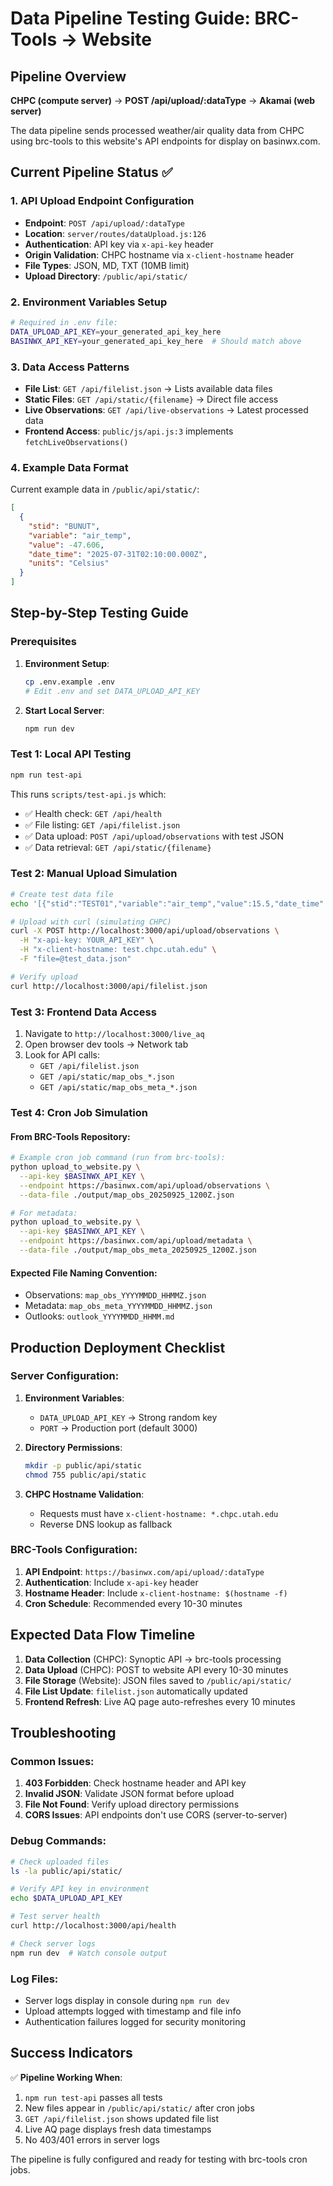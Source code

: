 # Data Pipeline Testing Guide: BRC-Tools → Website

## Pipeline Overview
**CHPC (compute server)** → **POST /api/upload/:dataType** → **Akamai (web server)**

The data pipeline sends processed weather/air quality data from CHPC using brc-tools to this website's API endpoints for display on basinwx.com.

## Current Pipeline Status ✅

### 1. API Upload Endpoint Configuration
- **Endpoint**: `POST /api/upload/:dataType`
- **Location**: `server/routes/dataUpload.js:126`
- **Authentication**: API key via `x-api-key` header
- **Origin Validation**: CHPC hostname via `x-client-hostname` header
- **File Types**: JSON, MD, TXT (10MB limit)
- **Upload Directory**: `/public/api/static/`

### 2. Environment Variables Setup
```bash
# Required in .env file:
DATA_UPLOAD_API_KEY=your_generated_api_key_here
BASINWX_API_KEY=your_generated_api_key_here  # Should match above
```

### 3. Data Access Patterns
- **File List**: `GET /api/filelist.json` → Lists available data files
- **Static Files**: `GET /api/static/{filename}` → Direct file access
- **Live Observations**: `GET /api/live-observations` → Latest processed data
- **Frontend Access**: `public/js/api.js:3` implements `fetchLiveObservations()`

### 4. Example Data Format
Current example data in `/public/api/static/`:
```json
[
  {
    "stid": "BUNUT",
    "variable": "air_temp",
    "value": -47.606,
    "date_time": "2025-07-31T02:10:00.000Z",
    "units": "Celsius"
  }
]
```

## Step-by-Step Testing Guide

### Prerequisites
1. **Environment Setup**:
   ```bash
   cp .env.example .env
   # Edit .env and set DATA_UPLOAD_API_KEY
   ```

2. **Start Local Server**:
   ```bash
   npm run dev
   ```

### Test 1: Local API Testing
```bash
npm run test-api
```

This runs `scripts/test-api.js` which:
- ✅ Health check: `GET /api/health`
- ✅ File listing: `GET /api/filelist.json`
- ✅ Data upload: `POST /api/upload/observations` with test JSON
- ✅ Data retrieval: `GET /api/static/{filename}`

### Test 2: Manual Upload Simulation
```bash
# Create test data file
echo '[{"stid":"TEST01","variable":"air_temp","value":15.5,"date_time":"'$(date -Iseconds)'","units":"Celsius"}]' > test_data.json

# Upload with curl (simulating CHPC)
curl -X POST http://localhost:3000/api/upload/observations \
  -H "x-api-key: YOUR_API_KEY" \
  -H "x-client-hostname: test.chpc.utah.edu" \
  -F "file=@test_data.json"

# Verify upload
curl http://localhost:3000/api/filelist.json
```

### Test 3: Frontend Data Access
1. Navigate to `http://localhost:3000/live_aq`
2. Open browser dev tools → Network tab
3. Look for API calls:
   - `GET /api/filelist.json`
   - `GET /api/static/map_obs_*.json`
   - `GET /api/static/map_obs_meta_*.json`

### Test 4: Cron Job Simulation

#### From BRC-Tools Repository:
```bash
# Example cron job command (run from brc-tools):
python upload_to_website.py \
  --api-key $BASINWX_API_KEY \
  --endpoint https://basinwx.com/api/upload/observations \
  --data-file ./output/map_obs_20250925_1200Z.json

# For metadata:
python upload_to_website.py \
  --api-key $BASINWX_API_KEY \
  --endpoint https://basinwx.com/api/upload/metadata \
  --data-file ./output/map_obs_meta_20250925_1200Z.json
```

#### Expected File Naming Convention:
- Observations: `map_obs_YYYYMMDD_HHMMZ.json`
- Metadata: `map_obs_meta_YYYYMMDD_HHMMZ.json`
- Outlooks: `outlook_YYYYMMDD_HHMM.md`

## Production Deployment Checklist

### Server Configuration:
1. **Environment Variables**:
   - `DATA_UPLOAD_API_KEY` → Strong random key
   - `PORT` → Production port (default 3000)

2. **Directory Permissions**:
   ```bash
   mkdir -p public/api/static
   chmod 755 public/api/static
   ```

3. **CHPC Hostname Validation**:
   - Requests must have `x-client-hostname: *.chpc.utah.edu`
   - Reverse DNS lookup as fallback

### BRC-Tools Configuration:
1. **API Endpoint**: `https://basinwx.com/api/upload/:dataType`
2. **Authentication**: Include `x-api-key` header
3. **Hostname Header**: Include `x-client-hostname: $(hostname -f)`
4. **Cron Schedule**: Recommended every 10-30 minutes

## Expected Data Flow Timeline

1. **Data Collection** (CHPC): Synoptic API → brc-tools processing
2. **Data Upload** (CHPC): POST to website API every 10-30 minutes
3. **File Storage** (Website): JSON files saved to `/public/api/static/`
4. **File List Update**: `filelist.json` automatically updated
5. **Frontend Refresh**: Live AQ page auto-refreshes every 10 minutes

## Troubleshooting

### Common Issues:
1. **403 Forbidden**: Check hostname header and API key
2. **Invalid JSON**: Validate JSON format before upload
3. **File Not Found**: Verify upload directory permissions
4. **CORS Issues**: API endpoints don't use CORS (server-to-server)

### Debug Commands:
```bash
# Check uploaded files
ls -la public/api/static/

# Verify API key in environment
echo $DATA_UPLOAD_API_KEY

# Test server health
curl http://localhost:3000/api/health

# Check server logs
npm run dev  # Watch console output
```

### Log Files:
- Server logs display in console during `npm run dev`
- Upload attempts logged with timestamp and file info
- Authentication failures logged for security monitoring

## Success Indicators

✅ **Pipeline Working When**:
1. `npm run test-api` passes all tests
2. New files appear in `/public/api/static/` after cron jobs
3. `GET /api/filelist.json` shows updated file list
4. Live AQ page displays fresh data timestamps
5. No 403/401 errors in server logs

The pipeline is fully configured and ready for testing with brc-tools cron jobs.